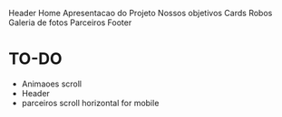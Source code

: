Header
Home
Apresentacao do Projeto
Nossos objetivos
Cards Robos
Galeria de fotos
Parceiros
Footer

# TO-DO

- Animaoes scroll
- Header
- parceiros scroll horizontal for mobile
